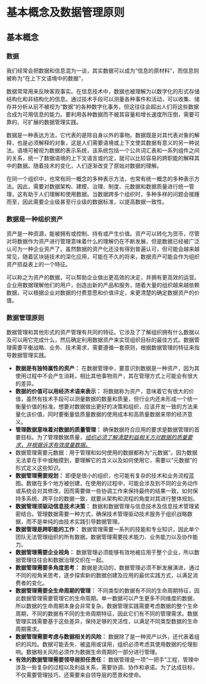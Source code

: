 # 基本概念及数据管理原则

## 基本概念

### 数据

我们经常会把数据和信息混为一谈，其实数据可以成为“信息的原材料”，而信息则被称为“在上下文语境中的数据”，

数据常常用来反映客观事实。在信息技术中，数据也被理解为以数字化的形式存储结构化和非结构化的信息。通过技术手段可以测量各种事件和活动，可以收集、储存并分析从前不被视为“数据”的各种数字化事务，但这往往会超出人们将这些数据合成为可用信息的能力。要利用各种数据而不被其容量和增长速度所压倒，需要可靠的、可扩展的数据管理实践。

数据是一种表达方法，它代表的是除自身以外的事物。数据既是对其代表对象的解释，也是必须解释的对象，这是人们需要语境或上下文使其数据有意义的另一种说法。语境可被视为数据的表示系统，该系统包括一个公共词汇表和一系列组件之间的关系，统一了数据语境的上下文语言或约定，就可以比较容易的跨职能的解释其中的数据。随着技术的变化，人们逐渐改变了原始对数据的理解。

在同一个组织中，也常有同一概念的多种表示方法，也常有统一概念的多种表示方法。因此，需要对数据架构、建模、治理、制度、元数据和数据质量进行统一管理，这有助于人们理解和使用数据。当数据跨多个组织时，多种多样的问题会接踵而至，因此需要企业级甚至行业级的数据标准，以提高数据一致性。

### 数据是一种组织资产

资产是一种资源，能被拥有或控制、持有或产生价值。资产可以转化为货币，尽管对将数据作为资产进行管理意味着什么的理解仍在不断发展，但是数据已经被广泛认可为一种企业资产了。虽然数据的资产化还没有得到普遍认可，但可能会越来越常见，随着区块链技术的深化应用，可能在不久的将来，数据资产可能会作为组织资产损益表上的一个特征。

可以称之为资产的数据，可以帮助企业做出更高效的决定，并拥有更高效的运营。企业用数据理解他们的用户，创造出新的产品和服务，随着大量的组织越来越依赖数据，可以根据企业对数据的付费意愿和价值评定，来更清楚的确定数据资产的价值。

### 数据管理原则

数据管理和其他形式的资产管理有共同的特征。它涉及了了解组织拥有什么数据以及可以用它完成什么，然后确定利用数据资产来实现组织目标的最佳方式。数据管理需要平衡战略、业务、技术需求，需要遵循一套原则，根据数据管理的特征来指导数据管理实践。

- **数据是有独特属性的资产：** 在数据管理中，要意识到数据是一种资产，因为其使用过程中不会产生消耗，相比其他事物资产，其在管理方式上可能会有很大的差异。
- **数据的价值可以用经济术语来表示：** 将数据称为资产，意味着它有很大的价值，虽然有技术手段可以测量数据的数量和质量，但行业内还未形成一个统一衡量价值的标准。想要对数据做出更好的决策和组织，应该开发一致的方法来量化该价值，同时要衡量低质量数据的使用成本和高质量数据来带的经济意义。
- **管理数据意味着对数据的质量管理：** 确保数据符合应用的要求是数据管理的首要目标。为了管理数据质量，<u>*组织必须了解清楚利益相关方对数据的质量要求，并根据诉求有效度量数据。*</u>
- 数据管理需要元数据：用于管理和如何使用的数据都称为“元数据”。因为数据无法拿在手中或触摸到，要理解它的含义以及如何使用它，需要以“元数据”的形式定义这些知识。
- **数据管理需要规划：** 即便是很小的组织，也可能有复杂的技术和业务流程蓝图。数据在多个地方被创建，在使用的过程中，可能会涉及到不同的业务动作或系统会对其修改，因而需要做一些协调工作来保持最终的结果一致，如何保持多系统、跨平台的数据一致，就要从架构和流程的角度对其进行整体规划。
- **数据管理须驱动信息技术决策：** 数据和数据管理与信息技术及信息技术管理紧密结合。管理数据需要一种方式，确保技术管理驱动技术服务于组织战略数据，而不是单纯的由技术实践引导数据管理。
- **数据管理是跨职能的工作：** 数据管理需要一系列的技能和专业知识，因此单个团队无法管理组织的所有数据。数据管理需要技术能力、业务能力以及协作能力。
- **数据管理需要企业视角：** 数据管理必须能够有效地被应用于整个企业，所以数据管理往往会和数据治理交织在一起。
- **数据管理需要多角度思考：** 数据是流动的，数据管理必须不断发展演进，通过不同的视角来思考，逐步探索新的数据创建及应用的最优实践方式，以满足消费者的变化。
- **数据管理需要全生命周期的管理：** 不同类型的数据有不同的生命周期特征，因此数据管理需要管理它的生命周期。单一数据可以产生更多不同维度的数据，所以数据的生命周期本身会非常复杂。数据管理实践需要考虑数据的整个生命周期，不同的数据有不同的生命周期特征，因此它们有不同的管理需求。数据管理实践需要基于这些差异，保持足够的灵活性，以满足不同类型数据的生命周期需求。
- **数据管理需要考虑与数据相关的风险：** 数据除了是一种资产以外，还代表着组织的风险。数据可能丢失、被盗用或误用，组织必须考虑其使用数据的伦理影响。数据相关风险必须作为数据生命周期的一部分进行管理。
- **有效的数据管理需要领导层担任责任：** 数据管理是一项“一把手”工程，管理中涉及一些复杂的过程以及利益关系，需要协调、协作和承诺。为了达成目标，不仅需要管理技巧，还需要来自领导层的愿景和使命。



